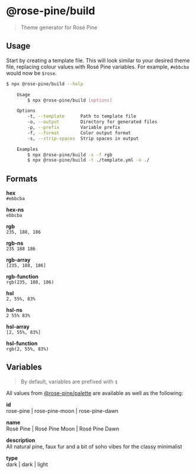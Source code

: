 # @rose-pine/build

> Theme generator for Rosé Pine

## Usage

Start by creating a template file. This will look similar to your desired theme file, replacing colour values with Rosé Pine variables. For example, `#ebbcba` would now be `$rose`.

```sh
$ npx @rose-pine/build --help

	Usage
		$ npx @rose-pine/build [options]

	Options
		-t, --template      Path to template file
		-o, --output        Directory for generated files
		-p, --prefix        Variable prefix
		-f, --format        Color output format
		-s, --strip-spaces  Strip spaces in output

	Examples
		$ npx @rose-pine/build -s -f rgb
		$ npx @rose-pine/build -t ./template.yml -o ./
```

## Formats

**hex**\
`#ebbcba`

**hex-ns**\
`ebbcba`

**rgb**\
`235, 188, 186`

**rgb-ns**\
`235 188 186`

**rgb-array**\
`[235, 188, 186]`

**rgb-function**\
`rgb(235, 188, 186)`

**hsl**\
`2, 55%, 83%`

**hsl-ns**\
`2 55% 83%`

**hsl-array**\
`[2, 55%, 83%]`

**hsl-function**\
`rgb(2, 55%, 83%)`

## Variables

> By default, variables are prefixed with `$`

All values from [@rose-pine/palette](https://github.com/rose-pine/palette) are available as well as the following:

**id**\
rose-pine | rose-pine-moon | rose-pine-dawn

**name**\
Rosé Pine | Rosé Pine Moon | Rosé Pine Dawn

**description**\
All natural pine, faux fur and a bit of soho vibes for the classy minimalist

**type**\
dark | dark | light
